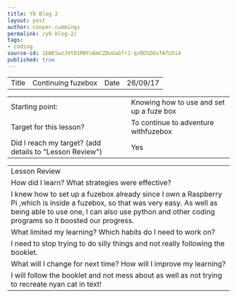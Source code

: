 ```yaml
---
title: Y8 Blog 2
layout: post
author: cooper.cummings
permalink: /y8-blog-2/
tags:
- coding
source-id: 1EWE5wzJVt01M8Fu6mCZDuUaGfrJ-qsRDSDUvfAfUXi4
published: true
---
```

<table>
  <tr>
    <td>Title</td>
    <td>Continuing fuzebox
</td>
    <td>Date</td>
    <td>26/09/17</td>
  </tr>
</table>


<table>
  <tr>
    <td>Starting point:</td>
    <td>Knowing how to use and set up a fuze box</td>
  </tr>
  <tr>
    <td>Target for this lesson?</td>
    <td>To continue to adventure withfuzebox</td>
  </tr>
  <tr>
    <td>Did I reach my target? 
(add details to "Lesson Review")</td>
    <td> Yes</td>
  </tr>
</table>


<table>
  <tr>
    <td>Lesson Review</td>
  </tr>
  <tr>
    <td>How did I learn? What strategies were effective? </td>
  </tr>
  <tr>
    <td>I knew how to set up a fuzebox already since I own a Raspberry Pi ,which is inside a fuzebox, so that was very easy. As well as being able to use one, I can also use python and other coding programs so it boosted our progress.</td>
  </tr>
  <tr>
    <td>What limited my learning? Which habits do I need to work on? </td>
  </tr>
  <tr>
    <td>I need to stop trying to do silly things and not really following the booklet.</td>
  </tr>
  <tr>
    <td>What will I change for next time? How will I improve my learning?</td>
  </tr>
  <tr>
    <td>I will follow the booklet and not mess about as well as not trying to recreate nyan cat in text! </td>
  </tr>
</table>


